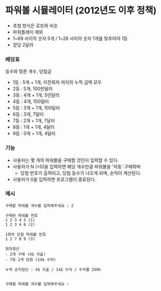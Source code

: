 # 파워볼 시뮬레이터 (2012년도 이후 정책)
- 추첨 방식은 로또와 비슷
- 파워플레이 제외
- 1~69 사이의 숫자 5개 / 1~26 사이의 숫자 1개를 맞추어야 1등
- 장당 2달러

### 배당표
등수와 맞춘 개수, 당첨금
- 1등 : 5개 + 1개, 이전회차 까지의 누적 금액 모두
- 2등 : 5개, 100만달러
- 3등 : 4개 + 1개, 5만달러
- 4등 : 4개, 100달러
- 5등 : 3개 + 1개, 100달러
- 6등 : 3개, 7달러
- 7등 : 2개 + 1개, 7달러
- 8등 : 1개 + 1개, 4달러
- 9등 : 0개 + 1개, 4달러

### 기능 
- 사용자는 몇 개의 파워볼을 구매할 것인지 입력할 수 있다.
- 사용자가 N (>0)을 입력하면 해당 개수만큼 파워볼을 '자동' 구매하며
  - 당첨 번호가 출력되고, 당첨 등수가 나오게 되며, 손익이 계산된다.
- 사용자가 0을 입력하면 프로그램이 종료된다.

### 예시
```
구매할 파워볼 개수를 입력해주세요 : 2

구매된 파워볼 번호
1 2 3 4 5 (1)
1 2 3 4 6 (2)

1회차 당첨 파워볼 번호
1 2 7 8 9 (3)

회차정산
- 2개 구매 (4$ 지출)
- 7등 2개 당첨 (14$ 수익)

누적 손익정산 : 4$ 지출 / 14$ 수익 / 수익률 250%


구매할 파워볼 개수를 입력해주세요 : 
```

